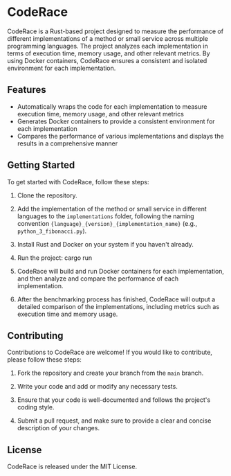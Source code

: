 # CodeRace

CodeRace is a Rust-based project designed to measure the performance of different implementations of a method or small service across multiple programming languages. The project analyzes each implementation in terms of execution time, memory usage, and other relevant metrics. By using Docker containers, CodeRace ensures a consistent and isolated environment for each implementation.

## Features

- Automatically wraps the code for each implementation to measure execution time, memory usage, and other relevant metrics
- Generates Docker containers to provide a consistent environment for each implementation
- Compares the performance of various implementations and displays the results in a comprehensive manner

## Getting Started

To get started with CodeRace, follow these steps:

1. Clone the repository.

2. Add the implementation of the method or small service in different languages to the `implementations` folder, following the naming convention `{language}_{version}_{implementation_name}` (e.g., `python_3_fibonacci.py`).

3. Install Rust and Docker on your system if you haven't already.

4. Run the project:
    cargo run
5. CodeRace will build and run Docker containers for each implementation, and then analyze and compare the performance of each implementation.

6. After the benchmarking process has finished, CodeRace will output a detailed comparison of the implementations, including metrics such as execution time and memory usage.

## Contributing

Contributions to CodeRace are welcome! If you would like to contribute, please follow these steps:

1. Fork the repository and create your branch from the `main` branch.

2. Write your code and add or modify any necessary tests.

3. Ensure that your code is well-documented and follows the project's coding style.

4. Submit a pull request, and make sure to provide a clear and concise description of your changes.

## License

CodeRace is released under the MIT License.

